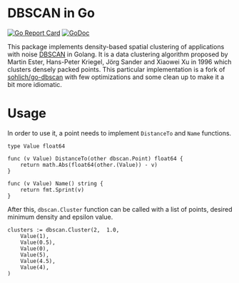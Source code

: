 # DBSCAN in Go

[![Go Report Card](https://goreportcard.com/badge/github.com/kelindar/dbscan)](https://goreportcard.com/report/github.com/kelindar/dbscan)
[![GoDoc](https://godoc.org/github.com/kelindar/dbscan?status.svg)](https://godoc.org/github.com/kelindar/dbscan)

This package implements density-based spatial clustering of applications with noise [DBSCAN](https://en.wikipedia.org/wiki/DBSCAN) in Golang. It is a data clustering algorithm proposed by Martin Ester, Hans-Peter Kriegel, Jörg Sander and Xiaowei Xu in 1996 which clusters densely packed points. This particular implementation is a fork of [sohlich/go-dbscan](https://github.com/sohlich/go-dbscan) with few optimizations and some clean up to make it a bit more idiomatic.


# Usage
In order to use it, a point needs to implement `DistanceTo` and `Name` functions.

```
type Value float64

func (v Value) DistanceTo(other dbscan.Point) float64 {
	return math.Abs(float64(other.(Value)) - v)
}

func (v Value) Name() string {
	return fmt.Sprint(v)
}

```

After this, `dbscan.Cluster` function can be called with a list of points, desired minimum density and epsilon value.

```
clusters := dbscan.Cluster(2,  1.0,
    Value(1),
    Value(0.5),
    Value(0),
    Value(5),
    Value(4.5),
    Value(4),
)
```